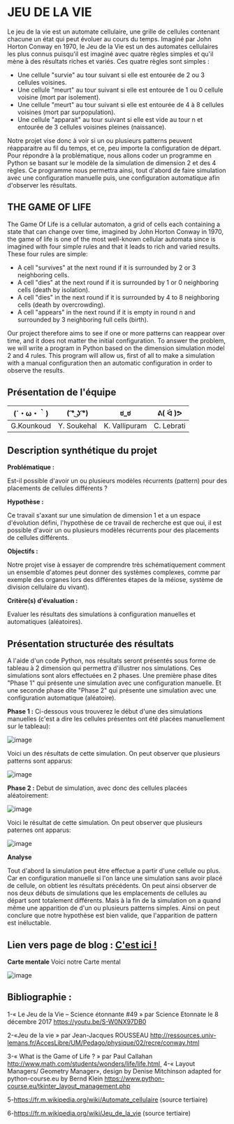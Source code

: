 # JEU DE LA VIE

 Le jeu de la vie est un automate cellulaire, une grille de cellules contenant chacune un état qui peut évoluer au cours du temps. Imaginé par John Horton Conway en 1970, le Jeu de la Vie est un des automates cellulaires les plus connus puisqu'il est imaginé avec quatre règles simples et qu'il mène à des résultats riches et variés. Ces quatre règles sont simples :
- Une cellule "survie" au tour suivant si elle est entourée de 2 ou 3 cellules voisines.
- Une cellule "meurt" au tour suivant si elle est entourée de 1 ou 0 cellule voisine (mort par isolement).
- Une cellule "meurt" au tour suivant si elle est entourée de 4 à 8 cellules voisines (mort par surpopulation).
- Une cellule "apparait" au tour suivant si elle est vide au tour n et entourée de 3 cellules voisines pleines (naissance).

Notre projet vise donc à voir si un ou plusieurs patterns peuvent réapparaitre au fil du temps, et ce, peu importe la configuration de départ. 
Pour répondre à la problématique, nous allons coder un programme en Python se basant sur le modèle de la simulation de dimension 2 et des 4 règles. Ce programme nous permettra ainsi, tout d'abord de faire simulation avec une configuration manuelle puis, une configuration automatique afin d'observer les résultats.



## THE GAME OF LIFE
The Game Of Life is a cellular automaton, a grid of cells each containing a state that can change over time, imagined by John Horton Conway in 1970, the game of life is one of the most well-known cellular automata since is imagined with four simple rules and that it leads to rich and varied results. These four rules are simple:
- A cell "survives" at the next round if it is surrounded by 2 or 3 neighboring cells.
- A cell "dies" at the next round if it is surrounded by 1 or 0 neighboring cells (death by isolation).
- A cell "dies" in the next round if it is surrounded by 4 to 8 neighboring cells (death by overcrowding).
- A cell "appears" in the next round if it is empty in round n and surrounded by 3 neighboring full cells (birth).

Our project therefore aims to see if one or more patterns can reappear over time, and it does not matter the initial configuration. To answer the problem, we will write a program in Python based on the dimension simulation model 2 and 4 rules. This program will allow us, first of all to make a simulation with a manual configuration then an automatic configuration in order to observe the results.

## Présentation de l'équipe

|(´・ω・｀)| ( ͡° ͜ʖ ͡°) | ಠ_ಠ | ᕕ( ᐛ )ᕗ |
|-----|--|--|--|
| G.Kounkoud | Y. Soukehal | K. Vallipuram | C. Lebrati  |


## Description synthétique du projet

**Problématique :** 

Est-il possible d'avoir un ou plusieurs modèles récurrents (pattern) pour des placements de cellules différents ?

**Hypothèse :**

Ce travail s'axant sur une simulation de dimension 1 et a un espace d'évolution défini, l'hypothèse de ce travail de recherche est que oui, il est possible d'avoir un ou plusieurs modèles récurrents pour des placements de cellules différents. 

**Objectifs :**

Notre projet vise à essayer de comprendre très schématiquement comment un ensemble d'atomes peut donner des systèmes complexes, comme par exemple des organes lors des différentes étapes de la méiose, système de division cellulaire du vivant).

**Critère(s) d'évaluation :**

Evaluer les résultats des simulations à configuration manuelles et automatiques (aléatoires).

## Présentation structurée des résultats

A l'aide d'un code Python, nos résultats seront présentés sous forme de tableau à 2 dimension qui permettra d'illustrer nos simulations.
Ces simulations sont alors effectuées en 2 phases. Une première phase dites "Phase 1" qui présente une simulation avec une configuration manuelle. Et une seconde phase dite "Phase 2" qui présente une simulation avec une configuration automatique (aléatoire).

**Phase 1 :**
Ci-dessous vous trouverez le début d'une des simulations manuelles (c'est a dire les cellules présentes ont été placées manuellement sur le tableau):

![image](Phase1Deb.png)

Voici un des résultats de cette simulation. On peut observer que plusieurs patterns sont apparus:

![image](Phase1Fin.png)

 **Phase 2 :**
Debut de simulation, avec donc des cellules placées aléatoirement:

![image](Phase2Deb.png)

Voici le résultat de cette simulation. On peut observer que plusieurs paternes ont apparus:

![image](Phase2Fin.png)

**Analyse**

Tout d'abord la simulation peut être effectue a partir d'une cellule ou plus. Car en configuration manuelle si l'on lance une simulation sans avoir placé de cellule, on obtient les résultats précédents. On peut ainsi observer de nos deux débuts de simulations que les emplacements de cellules au départ sont totalement différents. Mais à la fin de la simulation on a quand même une apparition de d'un ou plusieurs patterns simples. Ainsi on peut conclure que notre hypothèse est bien valide, que l'apparition de pattern est inéluctable.

## Lien vers page de blog : <a href="blog.html"> C'est ici ! </a>


**Carte mentale**
Voici notre Carte mental 

![image](ARE.png)

## Bibliographie :
1-« Le Jeu de la Vie – Science étonnante #49 » par Science Etonnate le 8 décembre 2017
https://youtu.be/S-W0NX97DB0

2-«Jeu de la vie » par Jean-Jacques ROUSSEAU
http://ressources.univ-lemans.fr/AccesLibre/UM/Pedago/physique/02/recre/conway.html

3-« What is the Game of Life ? » par Paul Callahan http://www.math.com/students/wonders/life/life.html 
4-« Layout Managers/ Geometry Manager», design by Denise Mitchinson adapted for python-course.eu by Bernd Klein
https://www.python-course.eu/tkinter_layout_management.php

5-https://fr.m.wikipedia.org/wiki/Automate_cellulaire (source tertiaire)

6-https://fr.m.wikipedia.org/wiki/Jeu_de_la_vie (source tertiaire)
